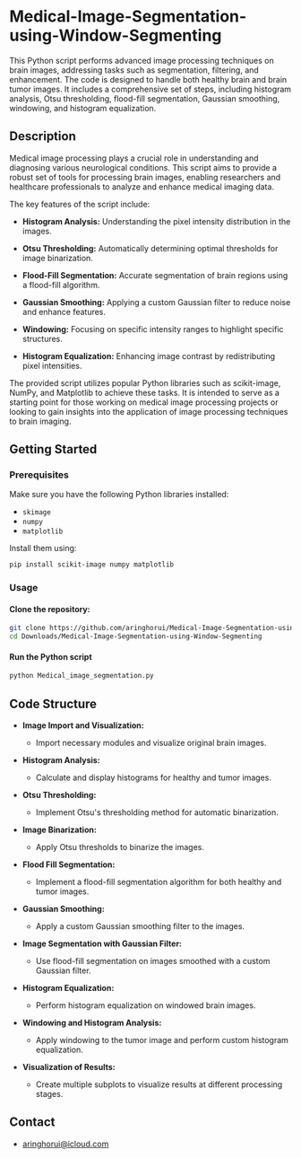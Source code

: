 
# Medical-Image-Segmentation-using-Window-Segmenting

This Python script performs advanced image processing techniques on brain images, addressing tasks such as segmentation, filtering, and enhancement. The code is designed to handle both healthy brain and brain tumor images. It includes a comprehensive set of steps, including histogram analysis, Otsu thresholding, flood-fill segmentation, Gaussian smoothing, windowing, and histogram equalization.

## Description

Medical image processing plays a crucial role in understanding and diagnosing various neurological conditions. This script aims to provide a robust set of tools for processing brain images, enabling researchers and healthcare professionals to analyze and enhance medical imaging data.

The key features of the script include:

- **Histogram Analysis:** Understanding the pixel intensity distribution in the images.

- **Otsu Thresholding:** Automatically determining optimal thresholds for image binarization.

- **Flood-Fill Segmentation:** Accurate segmentation of brain regions using a flood-fill algorithm.

- **Gaussian Smoothing:** Applying a custom Gaussian filter to reduce noise and enhance features.

- **Windowing:** Focusing on specific intensity ranges to highlight specific structures.

- **Histogram Equalization:** Enhancing image contrast by redistributing pixel intensities.

The provided script utilizes popular Python libraries such as scikit-image, NumPy, and Matplotlib to achieve these tasks. It is intended to serve as a starting point for those working on medical image processing projects or looking to gain insights into the application of image processing techniques to brain imaging.

## Getting Started

### Prerequisites

Make sure you have the following Python libraries installed:

- `skimage`
- `numpy`
- `matplotlib`

Install them using:

```bash 
pip install scikit-image numpy matplotlib 
```
### Usage
#### **Clone the repository:**
```bash 
git clone https://github.com/aringhorui/Medical-Image-Segmentation-using-Window-Segmenting.git 
cd Downloads/Medical-Image-Segmentation-using-Window-Segmenting
```
#### **Run the Python script**
```bash 
python Medical_image_segmentation.py
```
## Code Structure

-   **Image Import and Visualization:**
    
    -   Import necessary modules and visualize original brain images.
-   **Histogram Analysis:**
    
    -   Calculate and display histograms for healthy and tumor images.
-   **Otsu Thresholding:**
    
    -   Implement Otsu's thresholding method for automatic binarization.
-   **Image Binarization:**
    
    -   Apply Otsu thresholds to binarize the images.
-   **Flood Fill Segmentation:**
    
    -   Implement a flood-fill segmentation algorithm for both healthy and tumor images.
-   **Gaussian Smoothing:**
    
    -   Apply a custom Gaussian smoothing filter to the images.
-   **Image Segmentation with Gaussian Filter:**
    
    -   Use flood-fill segmentation on images smoothed with a custom Gaussian filter.
-   **Histogram Equalization:**
    
    -   Perform histogram equalization on windowed brain images.
-   **Windowing and Histogram Analysis:**
    
    -   Apply windowing to the tumor image and perform custom histogram equalization.
-   **Visualization of Results:**
    
    -   Create multiple subplots to visualize results at different processing stages.
   
 ## Contact 
 - aringhorui@icloud.com
